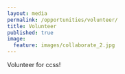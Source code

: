 ```yaml
---
layout: media
permalink: /opportunities/volunteer/
title: Volunteer
published: true
image:
  feature: images/collaborate_2.jpg
---
```


Volunteer for ccss!
